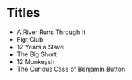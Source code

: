 # Titles

- A River Runs Through It
- Figt Club
- 12 Years a Slave
- The Big Short
- 12 Monkeysh
- The Curious Case of Benjamin Button
